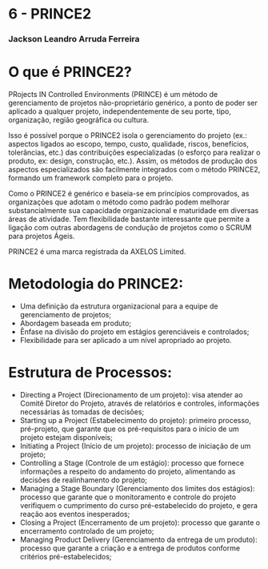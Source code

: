 # 6 - PRINCE2
### Jackson Leandro Arruda Ferreira


# O que é PRINCE2?

PRojects IN Controlled Environments (PRINCE) é um método de gerenciamento de projetos não-proprietário genérico, a ponto de poder ser aplicado a qualquer projeto, independentemente de seu porte, tipo, organização, região geográfica ou cultura.

Isso é possível porque o PRINCE2 isola o gerenciamento do projeto (ex.: aspectos ligados ao escopo, tempo, custo, qualidade, riscos, benefícios, tolerâncias, etc.) das contribuições especializadas (o esforço para realizar o produto, ex: design, construção, etc.). Assim, os métodos de produção dos aspectos especializados são facilmente integrados com o método PRINCE2, formando um framework completo para o projeto.

Como o PRINCE2 é genérico e baseia-se em princípios comprovados, as organizações que adotam o método como padrão podem melhorar substancialmente sua capacidade organizacional e maturidade em diversas áreas de atividade. Tem flexibilidade bastante interessante que permite a ligação com outras abordagens de condução de projetos como o SCRUM para projetos Ágeis.

PRINCE2 é uma marca registrada da AXELOS Limited. 

# Metodologia do PRINCE2:

- Uma definição da estrutura organizacional para a equipe de gerenciamento de projetos;
- Abordagem baseada em produto;
- Ênfase na divisão do projeto em estágios gerenciáveis e controlados;
- Flexibilidade para ser aplicado a um nível apropriado ao projeto.

# Estrutura de Processos:

- Directing a Project (Direcionamento de um projeto): visa atender ao Comitê Diretor do Projeto, através de relatórios e controles, informações necessárias às tomadas de decisões;
- Starting up a Project (Estabelecimento do projeto): primeiro processo, pré-projeto, que garante que os pré-requisitos para o início de um projeto estejam disponíveis;
- Initiating a Project (Início de um projeto): processo de iniciação de um projeto;
- Controlling a Stage (Controle de um estágio): processo que fornece informações a respeito do andamento do projeto, alimentando as decisões de realinhamento do projeto;
- Managing a Stage Boundary (Gerenciamento dos limites dos estágios): processo que garante que o monitoramento e controle do projeto verifiquem o cumprimento do curso pré-estabelecido do projeto, e gera reação aos eventos inesperados;
- Closing a Project (Encerramento de um projeto): processo que garante o encerramento controlado de um projeto;
- Managing Product Delivery (Gerenciamento da entrega de um produto): processo que garante a criação e a entrega de produtos conforme critérios pré-estabelecidos;
